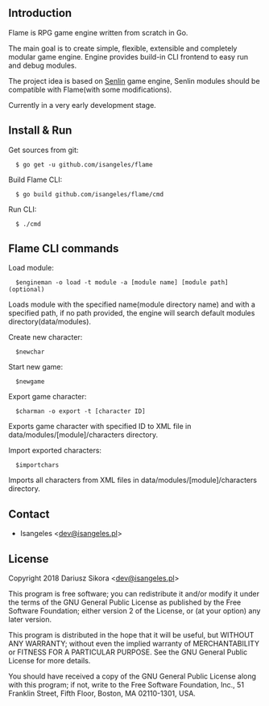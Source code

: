 ## Introduction
  Flame is RPG game engine written from scratch in Go.
  
  The main goal is to create simple, flexible, extensible and completely modular game engine. Engine provides build-in CLI frontend to easy run and debug modules.
  
  The project idea is based on [Senlin](https://github.com/isangeles/senlin) game engine, Senlin modules should be compatible with Flame(with some modifications).
  
  Currently in a very early development stage.

## Install & Run
  Get sources from git:
```
  $ go get -u github.com/isangeles/flame
```
  Build Flame CLI:
```
  $ go build github.com/isangeles/flame/cmd
```
  Run CLI:
```
  $ ./cmd
```

## Flame CLI commands
Load module:
```
  $engineman -o load -t module -a [module name] [module path](optional)
```
Loads module with the specified name(module directory name) and with a specified path,
if no path provided, the engine will search default modules directory(data/modules).

Create new character:
```
  $newchar
```

Start new game:
```
  $newgame
```

Export game character:
```
  $charman -o export -t [character ID]
```
Exports game character with specified ID to XML file in
data/modules/[module]/characters directory.

Import exported characters:
```
  $importchars
```
Imports all characters from XML files in
data/modules/[module]/characters directory.

## Contact
* Isangeles <<dev@isangeles.pl>>

## License
Copyright 2018 Dariusz Sikora <<dev@isangeles.pl>>
 
This program is free software; you can redistribute it and/or modify
it under the terms of the GNU General Public License as published by
the Free Software Foundation; either version 2 of the License, or
(at your option) any later version.
 
This program is distributed in the hope that it will be useful,
but WITHOUT ANY WARRANTY; without even the implied warranty of
MERCHANTABILITY or FITNESS FOR A PARTICULAR PURPOSE.  See the
GNU General Public License for more details.
 
You should have received a copy of the GNU General Public License
along with this program; if not, write to the Free Software
Foundation, Inc., 51 Franklin Street, Fifth Floor, Boston,
MA 02110-1301, USA.

